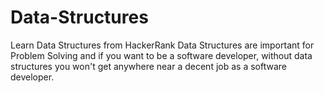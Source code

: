 # Data-Structures
Learn Data Structures from HackerRank
Data Structures are important for Problem Solving and if you want to be a software developer, without data structures you won't get anywhere near a decent job as a software developer.
